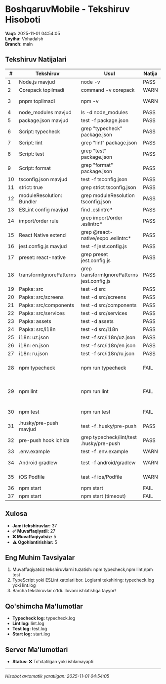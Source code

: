 # BoshqaruvMobile - Tekshiruv Hisoboti

**Vaqt:** 2025-11-01 04:54:05  
**Loyiha:** VohadaIsh  
**Branch:** main

## Tekshiruv Natijalari

| #   | Tekshiruv                 | Usul                                        | Natija | Izoh                                                                                                                 |
| --- | ------------------------- | ------------------------------------------- | ------ | -------------------------------------------------------------------------------------------------------------------- |
| 1   | Node.js mavjud            | node -v                                     | PASS   | v25.1.0                                                                                                              |
| 2   | Corepack topilmadi        | command -v corepack                         | WARN   | Corepack o'rnatilmagan                                                                                               |
| 3   | pnpm topilmadi            | npm -v                                      | WARN   | npm ishlatiladi (11.6.2). pnpm o'rnatish tavsiya etiladi                                                             |
| 4   | node_modules mavjud       | ls -d node_modules                          | PASS   | Dependencies o'rnatilgan                                                                                             |
| 5   | package.json mavjud       | test -f package.json                        | PASS   | Config fayl topildi                                                                                                  |
| 6   | Script: typecheck         | grep "typecheck" package.json               | PASS   | Mavjud                                                                                                               |
| 7   | Script: lint              | grep "lint" package.json                    | PASS   | Mavjud                                                                                                               |
| 8   | Script: test              | grep "test" package.json                    | PASS   | Mavjud                                                                                                               |
| 9   | Script: format            | grep "format" package.json                  | PASS   | Mavjud                                                                                                               |
| 10  | tsconfig.json mavjud      | test -f tsconfig.json                       | PASS   | Config fayl topildi                                                                                                  |
| 11  | strict: true              | grep strict tsconfig.json                   | PASS   | TypeScript strict mode yoqilgan                                                                                      |
| 12  | moduleResolution: Bundler | grep moduleResolution tsconfig.json         | PASS   | To'g'ri sozlangan                                                                                                    |
| 13  | ESLint config mavjud      | find .eslintrc\*                            | PASS   | .eslintrc.js                                                                                                         |
| 14  | import/order rule         | grep import/order .eslintrc\*               | PASS   | Qoida mavjud                                                                                                         |
| 15  | React Native extend       | grep @react-native/expo .eslintrc\*         | PASS   | React Native sozlamalari mavjud                                                                                      |
| 16  | jest.config.js mavjud     | test -f jest.config.js                      | PASS   | Config fayl topildi                                                                                                  |
| 17  | preset: react-native      | grep preset jest.config.js                  | PASS   | To'g'ri preset                                                                                                       |
| 18  | transformIgnorePatterns   | grep transformIgnorePatterns jest.config.js | PASS   | Sozlangan                                                                                                            |
| 19  | Papka: src                | test -d src                                 | PASS   | Mavjud                                                                                                               |
| 20  | Papka: src/screens        | test -d src/screens                         | PASS   | Mavjud                                                                                                               |
| 21  | Papka: src/components     | test -d src/components                      | PASS   | Mavjud                                                                                                               |
| 22  | Papka: src/services       | test -d src/services                        | PASS   | Mavjud                                                                                                               |
| 23  | Papka: assets             | test -d assets                              | PASS   | Mavjud                                                                                                               |
| 24  | Papka: src/i18n           | test -d src/i18n                            | PASS   | Mavjud                                                                                                               |
| 25  | i18n: uz.json             | test -f src/i18n/uz.json                    | PASS   | 84 ta kalitlar                                                                                                       |
| 26  | i18n: en.json             | test -f src/i18n/en.json                    | PASS   | 103 ta kalitlar                                                                                                      |
| 27  | i18n: ru.json             | test -f src/i18n/ru.json                    | PASS   | 103 ta kalitlar                                                                                                      |
| 28  | npm typecheck             | npm run typecheck                           | FAIL   | src/utils/screenTransitions.ts(63,30): error TS2304: Cannot find name 'CardStyleInterpolator'.                       |
| 29  | npm lint                  | npm run lint                                | FAIL   | 65:3 error 'next' is defined but never used. Allowed unused args must match /^\_/u @typescript-eslint/no-unused-vars |
| 30  | npm test                  | npm run test                                | FAIL   | PASS src/**tests**/mocks/mockServices.test.ts                                                                        |
| 31  | .husky/pre-push mavjud    | test -f .husky/pre-push                     | PASS   | Hook fayl topildi                                                                                                    |
| 32  | pre-push hook ichida      | grep typecheck/lint/test .husky/pre-push    | PASS   | Barcha tekshiruvlar mavjud                                                                                           |
| 33  | .env.example              | test -f .env.example                        | WARN   | Example fayl mavjud emas                                                                                             |
| 34  | Android gradlew           | test -f android/gradlew                     | WARN   | Android setup topilmadi (Expo managed mode)                                                                          |
| 35  | iOS Podfile               | test -f ios/Podfile                         | WARN   | iOS setup topilmadi (Expo managed mode)                                                                              |
| 36  | npm start                 | npm start                                   | FAIL   | Process yiqildi:                                                                                                     |
| 37  | npm start                 | npm start (timeout)                         | FAIL   | Server 30s ichida ishga tushmadi                                                                                     |

## Xulosa

- **Jami tekshiruvlar:** 37
- **✅ Muvaffaqiyatli:** 27
- **❌ Muvaffaqiyatsiz:** 5
- **⚠️ Ogohlantirishlar:** 5

## Eng Muhim Tavsiyalar

1. Muvaffaqiyatsiz tekshiruvlarni tuzatish: npm typecheck,npm lint,npm test
2. TypeScript yoki ESLint xatolari bor. Loglarni tekshiring: typecheck.log yoki lint.log
3. Barcha tekshiruvlar o'tdi. Ilovani ishlatishga tayyor!

## Qo'shimcha Ma'lumotlar

- **Typecheck log:** typecheck.log
- **Lint log:** lint.log
- **Test log:** test.log
- **Start log:** start.log

## Server Ma'lumotlari

- **Status:** ❌ To'xtatilgan yoki ishlamayapti

---

_Hisobot avtomatik yaratilgan: 2025-11-01 04:54:05_
